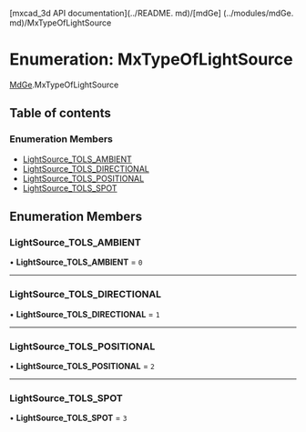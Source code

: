 [mxcad_3d API documentation](../README. md)/[mdGe] (../modules/mdGe. md)/MxTypeOfLightSource

# Enumeration: MxTypeOfLightSource

[MdGe](../modules/MdGe.md).MxTypeOfLightSource

## Table of contents

### Enumeration Members

- [LightSource\_TOLS\_AMBIENT](MdGe.MxTypeOfLightSource.md#lightsource_tols_ambient)
- [LightSource\_TOLS\_DIRECTIONAL](MdGe.MxTypeOfLightSource.md#lightsource_tols_directional)
- [LightSource\_TOLS\_POSITIONAL](MdGe.MxTypeOfLightSource.md#lightsource_tols_positional)
- [LightSource\_TOLS\_SPOT](MdGe.MxTypeOfLightSource.md#lightsource_tols_spot)

## Enumeration Members

### LightSource\_TOLS\_AMBIENT

• **LightSource\_TOLS\_AMBIENT** = ``0``

___

### LightSource\_TOLS\_DIRECTIONAL

• **LightSource\_TOLS\_DIRECTIONAL** = ``1``

___

### LightSource\_TOLS\_POSITIONAL

• **LightSource\_TOLS\_POSITIONAL** = ``2``

___

### LightSource\_TOLS\_SPOT

• **LightSource\_TOLS\_SPOT** = ``3``
